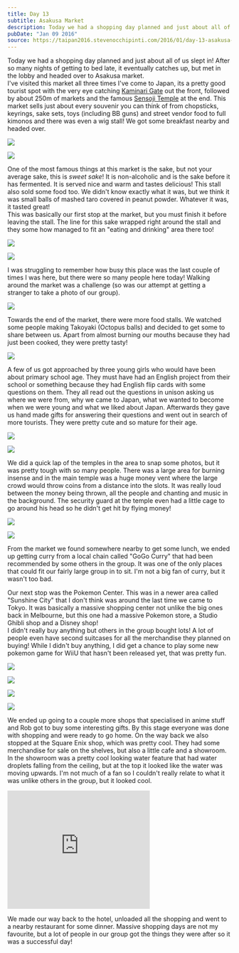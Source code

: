 ```yaml
---
title: Day 13
subtitle: Asakusa Market
description: Today we had a shopping day planned and just about all of us slept in! After so many nights of getting to bed late, it eventually catches u...
pubDate: "Jan 09 2016"
source: https://taipan2016.stevenocchipinti.com/2016/01/day-13-asakusa-market.html
---
```


Today we had a shopping day planned and just about all of us slept in! After so many nights of getting to bed late, it eventually catches up, but met in the lobby and headed over to Asakusa market.  
I've visited this market all three times I've come to Japan, its a pretty good tourist spot with the very eye catching [Kaminari Gate](http://www.japan-guide.com/e/e3004.html#kaminari) out the front, followed by about 250m of markets and the famous [Sensoji Temple](http://www.japan-guide.com/e/e3004.html#sensoji) at the end. This market sells just about every souvenir you can think of from chopsticks, keyrings, sake sets, toys (including BB guns) and street vendor food to full kimonos and there was even a wig stall! We got some breakfast nearby and headed over.

[![](https://2.bp.blogspot.com/-PI-jibwZbsg/VpEcI8RkcOI/AAAAAAAAD3o/by7R8gmmUg0/s320/DSC_5641-1.jpg)](https://2.bp.blogspot.com/-PI-jibwZbsg/VpEcI8RkcOI/AAAAAAAAD3o/by7R8gmmUg0/s1600/DSC_5641-1.jpg)

[![](https://1.bp.blogspot.com/-MXMkw-4Ch0A/VpEeqDuxg2I/AAAAAAAAD4A/OMxmgKlKldQ/s320/DSC_5683-1.jpg)](https://1.bp.blogspot.com/-MXMkw-4Ch0A/VpEeqDuxg2I/AAAAAAAAD4A/OMxmgKlKldQ/s1600/DSC_5683-1.jpg)

One of the most famous things at this market is the sake, but not your average sake, this is _sweet sake_! It is non-alcoholic and is the sake before it has fermented. It is served nice and warm and tastes delicious! This stall also sold some food too. We didn't know exactly what it was, but we think it was small balls of mashed taro covered in peanut powder. Whatever it was, it tasted great!  
This was basically our first stop at the market, but you must finish it before leaving the stall. The line for this sake wrapped right around the stall and they some how managed to fit an "eating and drinking" area there too!

[![](https://2.bp.blogspot.com/-K6N66YzIB4I/VpEeqbY75BI/AAAAAAAAD4E/GcGBEyoyR4w/s320/DSC_5645-1.jpg)](https://2.bp.blogspot.com/-K6N66YzIB4I/VpEeqbY75BI/AAAAAAAAD4E/GcGBEyoyR4w/s1600/DSC_5645-1.jpg)

[![](https://4.bp.blogspot.com/-Zko-YmJM4rQ/VpEdTe0PYsI/AAAAAAAAD3w/oMWx7XWSwR8/s320/DSC_5648-1.jpg)](https://4.bp.blogspot.com/-Zko-YmJM4rQ/VpEdTe0PYsI/AAAAAAAAD3w/oMWx7XWSwR8/s1600/DSC_5648-1.jpg)

I was struggling to remember how busy this place was the last couple of times I was here, but there were so many people here today! Walking around the market was a challenge (so was our attempt at getting a stranger to take a photo of our group).

[![](https://3.bp.blogspot.com/-XkYGMZRan5g/VpEfZQ86dHI/AAAAAAAAD4M/nvV6gS--uKE/s320/DSC_5637-1.jpg)](https://3.bp.blogspot.com/-XkYGMZRan5g/VpEfZQ86dHI/AAAAAAAAD4M/nvV6gS--uKE/s1600/DSC_5637-1.jpg)

Towards the end of the market, there were more food stalls. We watched some people making Takoyaki (Octopus balls) and decided to get some to share between us. Apart from almost burning our mouths because they had just been cooked, they were pretty tasty!

[![](https://2.bp.blogspot.com/-fSeoXm4Wbgg/VpEimawbwEI/AAAAAAAAD44/jnVndq84ncc/s320/DSC_5685-1.jpg)](https://2.bp.blogspot.com/-fSeoXm4Wbgg/VpEimawbwEI/AAAAAAAAD44/jnVndq84ncc/s1600/DSC_5685-1.jpg)

A few of us got approached by three young girls who would have been about primary school age. They must have had an English project from their school or something because they had English flip cards with some questions on them. They all read out the questions in unison asking us where we were from, why we came to Japan, what we wanted to become when we were young and what we liked about Japan. Afterwards they gave us hand made gifts for answering their questions and went out in search of more tourists. They were pretty cute and so mature for their age.

[![](https://2.bp.blogspot.com/-GmyRGQErTHA/VpEh1YkrX-I/AAAAAAAAD4c/uaXGUpIpFwk/s320/DSC_5697-1.jpg)](https://2.bp.blogspot.com/-GmyRGQErTHA/VpEh1YkrX-I/AAAAAAAAD4c/uaXGUpIpFwk/s1600/DSC_5697-1.jpg)

[![](https://3.bp.blogspot.com/-G-Fea-WvUyE/VpEh1SeyOPI/AAAAAAAAD4g/1iBA6rB_cZU/s320/DSC_5698-1.jpg)](https://3.bp.blogspot.com/-G-Fea-WvUyE/VpEh1SeyOPI/AAAAAAAAD4g/1iBA6rB_cZU/s1600/DSC_5698-1.jpg)

We did a quick lap of the temples in the area to snap some photos, but it was pretty tough with so many people. There was a large area for burning insense and in the main temple was a huge money vent where the large crowd would throw coins from a distance into the slots. It was really loud between the money being thrown, all the people and chanting and music in the background. The security guard at the temple even had a little cage to go around his head so he didn't get hit by flying money!

[![](https://4.bp.blogspot.com/-3ptdIhG33yw/VpEh0wvMrZI/AAAAAAAAD4k/zOLGwPJr9NU/s320/DSC_5712-1.jpg)](https://4.bp.blogspot.com/-3ptdIhG33yw/VpEh0wvMrZI/AAAAAAAAD4k/zOLGwPJr9NU/s1600/DSC_5712-1.jpg)

[![](https://4.bp.blogspot.com/-g3BgdjSfHtI/VpEh2jcDFmI/AAAAAAAAD40/jE4NKuEpinM/s320/DSC_5716-1.jpg)](https://4.bp.blogspot.com/-g3BgdjSfHtI/VpEh2jcDFmI/AAAAAAAAD40/jE4NKuEpinM/s1600/DSC_5716-1.jpg)

From the market we found somewhere nearby to get some lunch, we ended up getting curry from a local chain called "GoGo Curry" that had been recommended by some others in the group. It was one of the only places that could fit our fairly large group in to sit. I'm not a big fan of curry, but it wasn't too bad.

Our next stop was the Pokemon Center. This was in a newer area called "Sunshine City" that I don't think was around the last time we came to Tokyo. It was basically a massive shopping center not unlike the big ones back in Melbourne, but this one had a massive Pokemon store, a Studio Ghibli shop and a Disney shop!  
I didn't really buy anything but others in the group bought lots! A lot of people even have second suitcases for all the merchandise they planned on buying! While I didn't buy anything, I did get a chance to play some new pokemon game for WiiU that hasn't been released yet, that was pretty fun.

[![](https://3.bp.blogspot.com/-NxsuBWXXN50/VpEKq6xkJsI/AAAAAAAAD24/R5brJ0NdT1c/s320/20160109_161528.jpg)](https://3.bp.blogspot.com/-NxsuBWXXN50/VpEKq6xkJsI/AAAAAAAAD24/R5brJ0NdT1c/s1600/20160109_161528.jpg)

[![](https://2.bp.blogspot.com/-nmj6W4A7HXE/VpEKq1AWa6I/AAAAAAAAD28/2J30Ysm_LOI/s320/20160109_155840.jpg)](https://2.bp.blogspot.com/-nmj6W4A7HXE/VpEKq1AWa6I/AAAAAAAAD28/2J30Ysm_LOI/s1600/20160109_155840.jpg)

[![](https://3.bp.blogspot.com/-EP5IqWDNo6M/VpEKq4oW5yI/AAAAAAAAD24/jhfB6ykkfsc/s320/20160109_154804.jpg)](https://3.bp.blogspot.com/-EP5IqWDNo6M/VpEKq4oW5yI/AAAAAAAAD24/jhfB6ykkfsc/s1600/20160109_154804.jpg)

[![](https://1.bp.blogspot.com/-7pYTqYFKw5Q/VpEKq9UDgvI/AAAAAAAAD24/5VJ1NPaRC8Y/s320/20160109_154747.jpg)](https://1.bp.blogspot.com/-7pYTqYFKw5Q/VpEKq9UDgvI/AAAAAAAAD24/5VJ1NPaRC8Y/s1600/20160109_154747.jpg)

We ended up going to a couple more shops that specialised in anime stuff and Rob got to buy some interesting gifts. By this stage everyone was done with shopping and were ready to go home. On the way back we also stopped at the Square Enix shop, which was pretty cool. They had some merchandise for sale on the shelves, but also a little cafe and a showroom. In the showroom was a pretty cool looking water feature that had water droplets falling from the ceiling, but at the top it looked like the water was moving upwards. I'm not much of a fan so I couldn't really relate to what it was unlike others in the group, but it looked cool.

<iframe width="320" height="266" src="https://www.youtube.com/embed/SlKjmIETHrc" title="Square Enix" frameborder="0" allow="accelerometer; autoplay; clipboard-write; encrypted-media; gyroscope; picture-in-picture; web-share" allowfullscreen></iframe>

We made our way back to the hotel, unloaded all the shopping and went to a nearby restaurant for some dinner. Massive shopping days are not my favourite, but a lot of people in our group got the things they were after so it was a successful day!
